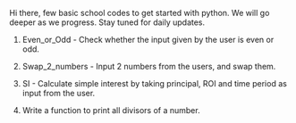 Hi there, few basic school codes to get started with python. We will go deeper as we progress. Stay tuned for daily updates. 

1. Even_or_Odd - Check whether the input given by the user is even or odd.

2. Swap_2_numbers - Input 2 numbers from the users, and swap them.

3. SI - Calculate simple interest by taking principal, ROI and time period as input from the user.

4. Write a function to print all divisors of a number.
